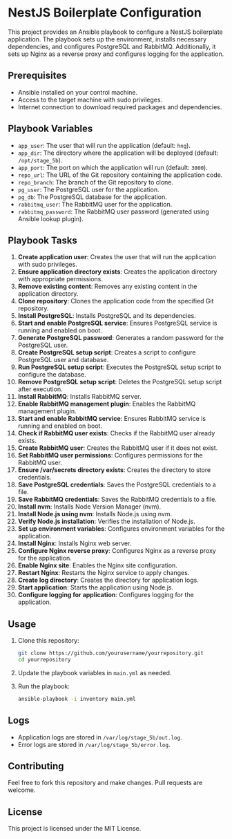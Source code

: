 # NestJS Boilerplate Configuration

This project provides an Ansible playbook to configure a NestJS boilerplate application. The playbook sets up the environment, installs necessary dependencies, and configures PostgreSQL and RabbitMQ. Additionally, it sets up Nginx as a reverse proxy and configures logging for the application.

## Prerequisites

- Ansible installed on your control machine.
- Access to the target machine with sudo privileges.
- Internet connection to download required packages and dependencies.

## Playbook Variables

- `app_user`: The user that will run the application (default: `hng`).
- `app_dir`: The directory where the application will be deployed (default: `/opt/stage_5b`).
- `app_port`: The port on which the application will run (default: `3000`).
- `repo_url`: The URL of the Git repository containing the application code.
- `repo_branch`: The branch of the Git repository to clone.
- `pg_user`: The PostgreSQL user for the application.
- `pg_db`: The PostgreSQL database for the application.
- `rabbitmq_user`: The RabbitMQ user for the application.
- `rabbitmq_password`: The RabbitMQ user password (generated using Ansible lookup plugin).

## Playbook Tasks

1. **Create application user**: Creates the user that will run the application with sudo privileges.
2. **Ensure application directory exists**: Creates the application directory with appropriate permissions.
3. **Remove existing content**: Removes any existing content in the application directory.
4. **Clone repository**: Clones the application code from the specified Git repository.
5. **Install PostgreSQL**: Installs PostgreSQL and its dependencies.
6. **Start and enable PostgreSQL service**: Ensures PostgreSQL service is running and enabled on boot.
7. **Generate PostgreSQL password**: Generates a random password for the PostgreSQL user.
8. **Create PostgreSQL setup script**: Creates a script to configure PostgreSQL user and database.
9. **Run PostgreSQL setup script**: Executes the PostgreSQL setup script to configure the database.
10. **Remove PostgreSQL setup script**: Deletes the PostgreSQL setup script after execution.
11. **Install RabbitMQ**: Installs RabbitMQ server.
12. **Enable RabbitMQ management plugin**: Enables the RabbitMQ management plugin.
13. **Start and enable RabbitMQ service**: Ensures RabbitMQ service is running and enabled on boot.
14. **Check if RabbitMQ user exists**: Checks if the RabbitMQ user already exists.
15. **Create RabbitMQ user**: Creates the RabbitMQ user if it does not exist.
16. **Set RabbitMQ user permissions**: Configures permissions for the RabbitMQ user.
17. **Ensure /var/secrets directory exists**: Creates the directory to store credentials.
18. **Save PostgreSQL credentials**: Saves the PostgreSQL credentials to a file.
19. **Save RabbitMQ credentials**: Saves the RabbitMQ credentials to a file.
20. **Install nvm**: Installs Node Version Manager (nvm).
21. **Install Node.js using nvm**: Installs Node.js using nvm.
22. **Verify Node.js installation**: Verifies the installation of Node.js.
23. **Set up environment variables**: Configures environment variables for the application.
24. **Install Nginx**: Installs Nginx web server.
25. **Configure Nginx reverse proxy**: Configures Nginx as a reverse proxy for the application.
26. **Enable Nginx site**: Enables the Nginx site configuration.
27. **Restart Nginx**: Restarts the Nginx service to apply changes.
28. **Create log directory**: Creates the directory for application logs.
29. **Start application**: Starts the application using Node.js.
30. **Configure logging for application**: Configures logging for the application.

## Usage

1. Clone this repository:

    ```bash
    git clone https://github.com/yourusername/yourrepository.git
    cd yourrepository
    ```

2. Update the playbook variables in `main.yml` as needed.

3. Run the playbook:

    ```bash
    ansible-playbook -i inventory main.yml
    ```

## Logs

- Application logs are stored in `/var/log/stage_5b/out.log`.
- Error logs are stored in `/var/log/stage_5b/error.log`.

## Contributing

Feel free to fork this repository and make changes. Pull requests are welcome.

## License

This project is licensed under the MIT License.

